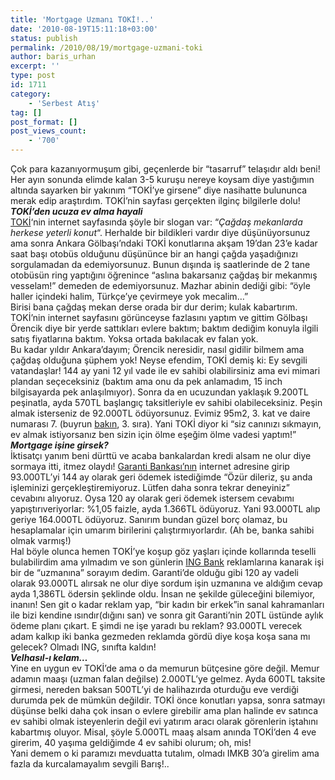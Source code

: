 ```yaml
---
title: 'Mortgage Uzmanı TOKİ!..'
date: '2010-08-19T15:11:18+03:00'
status: publish
permalink: /2010/08/19/mortgage-uzmani-toki
author: baris_urhan
excerpt: ''
type: post
id: 1711
category:
    - 'Serbest Atış'
tag: []
post_format: []
post_views_count:
    - '700'
---
```

Çok para kazanıyormuşum gibi, geçenlerde bir “tasarruf” telaşıdır aldı beni! Her ayın sonunda elimde kalan 3-5 kuruşu nereye koysam diye yastığımın altında sayarken bir yakınım “TOKİ’ye girsene” diye nasihatte bulununca merak edip araştırdım. TOKİ’nin sayfası gerçekten ilginç bilgilerle dolu!  
***TOKİ’den ucuza ev alma hayali***  
[TOKİ](http://www.toki.gov.tr/)‘nin internet sayfasında şöyle bir slogan var: “*Çağdaş mekanlarda herkese yeterli konut*“. Herhalde bir bildikleri vardır diye düşünüyorsunuz ama sonra Ankara Gölbaşı’ndaki TOKİ konutlarına akşam 19’dan 23’e kadar saat başı otobüs olduğunu düşününce bir an hangi çağda yaşadığınızı sorgulamadan da edemiyorsunuz. Bunun dışında iş saatlerinde de 2 tane otobüsün ring yaptığını öğrenince “aslına bakarsanız çağdaş bir mekanmış vesselam!” demeden de edemiyorsunuz. Mazhar abinin dediği gibi: “öyle haller içindeki halim, Türkçe’ye çevirmeye yok mecalim…”  
Birisi bana çağdaş mekan derse orada bir dur derim; kulak kabartırım. TOKİ’nin internet sayfasını görünceyse fazlasını yaptım ve gittim Gölbaşı Örencik diye bir yerde sattıkları evlere baktım; baktım dediğim konuyla ilgili satış fiyatlarına baktım. Yoksa ortada bakılacak ev falan yok.  
Bu kadar yıldır Ankara’dayım; Örencik neresidir, nasıl gidilir bilmem ama çağdaş olduğuna şüphem yok! Neyse efendim, TOKİ demiş ki: Ey sevgili vatandaşlar! 144 ay yani 12 yıl vade ile ev sahibi olabilirsiniz ama evi mimari plandan seçeceksiniz (baktım ama onu da pek anlamadım, 15 inch bilgisayarda pek anlaşılmıyor). Sonra da en ucuzundan yaklaşık 9.200TL peşinatla, ayda 570TL başlangıç taksitleriyle ev sahibi olabileceksiniz. Peşin almak isterseniz de 92.000TL ödüyorsunuz. Evimiz 95m2, 3. kat ve daire numarası 7. (buyrun [bakın](http://www.toki.gov.tr/html/satis/ankara/golbasi-as/fiyat.pdf), 3. sıra). Yani TOKİ diyor ki “siz canınızı sıkmayın, ev almak istiyorsanız ben sizin için ölme eşeğim ölme vadesi yaptım!”  
***Mortgage işine girsek?***  
İktisatçı yanım beni dürttü ve acaba bankalardan kredi alsam ne olur diye sormaya itti, itmez olaydı! [Garanti Bankası’nın](http://www.garanti.com.tr/tr/bireysel/mortgage/hesap_makinesi.page?#calcContent=UID424b1a5) internet adresine girip 93.000TL’yi 144 ay olarak geri ödemek istediğimde “Özür dileriz, şu anda işleminizi gerçekleştiremiyoruz. Lütfen daha sonra tekrar deneyiniz” cevabını alıyoruz. Oysa 120 ay olarak geri ödemek istersem cevabımı yapıştırıveriyorlar: %1,05 faizle, ayda 1.366TL ödüyoruz. Yani 93.000TL alıp geriye 164.000TL ödüyoruz. Sanırım bundan güzel borç olamaz, bu hesaplamalar için umarım birilerini çalıştırmıyorlardır. (Ah be, banka sahibi olmak varmış!)  
Hal böyle olunca hemen TOKİ’ye koşup göz yaşları içinde kollarında teselli bulabilirdim ama yılmadım ve son günlerin [ING Bank](http://www.ingbank.com.tr/sizinicin-konutkredisi-besartibes.asp?mp-ban) reklamlarına kanarak işi bir de “uzmanına” sorayım dedim. Garanti’de olduğu gibi 120 ay vadeli olarak 93.000TL alırsak ne olur diye sordum işin uzmanına ve aldığım cevap ayda 1,386TL ödersin şeklinde oldu. İnsan ne şekilde güleceğini bilemiyor, inanın! Sen git o kadar reklam yap, “bir kadın bir erkek”in sanal kahramanları ile bizi kendine ısındır(dığını san) ve sonra git Garanti’nin 20TL üstünde aylık ödeme planı çıkart. E şimdi ne işe yaradı bu reklam? 93.000TL verecek adam kalkıp iki banka gezmeden reklamda gördü diye koşa koşa sana mı gelecek? Olmadı ING, sınıfta kaldın!  
***Velhasıl-ı kelam…***  
Yine en uygun ev TOKİ’de ama o da memurun bütçesine göre değil. Memur adamın maaşı (uzman falan değilse) 2.000TL’ye gelmez. Ayda 600TL taksite girmesi, nereden baksan 500TL’yi de halihazırda oturduğu eve verdiği durumda pek de mümkün değildir. TOKİ önce konutları yapsa, sonra satmayı düşünse belki daha çok insan o evlere girebilir ama plan halinde ev satınca ev sahibi olmak isteyenlerin değil evi yatırım aracı olarak görenlerin iştahını kabartmış oluyor. Misal, şöyle 5.000TL maaş alsam anında TOKİ’den 4 eve girerim, 40 yaşıma geldiğimde 4 ev sahibi olurum; oh, mis!  
Yani demem o ki paramızı mevduatta tutalım, olmadı IMKB 30’a girelim ama fazla da kurcalamayalım sevgili Barış!..